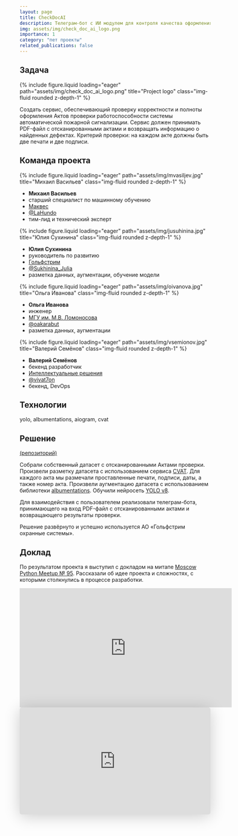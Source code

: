 ```yaml
---
layout: page
title: CheckDocAI
description: Телеграм-бот с ИИ модулем для контроля качества оформления документов
img: assets/img/check_doc_ai_logo.png
importance: 1
category: "пет проекты"
related_publications: false
---
```


## Задача

<div class="row">
    <div class="col-sm mt-3 mt-md-0">
        {% include figure.liquid loading="eager" path="assets/img/check_doc_ai_logo.png" title="Project logo" class="img-fluid rounded z-depth-1" %}
    </div>
</div>

Создать сервис, обеспечивающий проверку корректности и полноты оформления Актов проверки работоспособности системы автоматической пожарной сигнализации. Сервис должен принимать PDF-файл с отсканированными актами и возвращать информацию о найденных дефектах. Критерий проверки: на каждом акте должны быть две печати и две подписи.

## Команда проекта

<div class="row">
    <div class="col-sm mt-4 mt-md-0">
        {% include figure.liquid loading="eager" path="assets/img/mvasiljev.jpg" title="Михаил Васильев" class="img-fluid rounded z-depth-1" %}
        <div class="caption">
            <ul>
                <li><b>Михаил Васильев</b></li>
              <li>старший специалист по машинному обучению</li>
              <li><a href="https://makves.ru/">Маквес</a></li>
              <li><a href="https://t.me/LaHundo">@LaHundo</a></li>
              <li>тим-лид и технический эксперт</li>
            </ul>
        </div>
    </div>
    <div class="col-sm mt-4 mt-md-0">
        {% include figure.liquid loading="eager" path="assets/img/jusuhinina.jpg" title="Юлия Сухинина" class="img-fluid rounded z-depth-1" %}
        <div class="caption">
            <ul>
            <li><b>Юлия Сухинина</b></li>
              <li>руководитель по развитию</li>
              <li><a href="https://gulfstream.ru/">Гольфстрим</a></li>
              <li><a href="https://t.me/Sukhinina_Julia">@Sukhinina_Julia</a></li>
              <li>разметка данных, аугментации, обучение модели</li>
            </ul>
        </div>
    </div>
    <div class="col-sm mt-4 mt-md-0">
        {% include figure.liquid loading="eager" path="assets/img/oivanova.jpg" title="Ольга Иванова" class="img-fluid rounded z-depth-1" %}
        <div class="caption">
            <ul>
            <li><b>Ольга Иванова</b></li>
              <li>инженер</li>
              <li><a href="https://msu.ru/">МГУ им. М.В. Ломоносова</a></li>
              <li><a href="https://t.me/oakarabut">@oakarabut</a></li>
              <li>разметка данных, аугментации</li>
            </ul>
        </div>
    </div>
    <div class="col-sm mt-4 mt-md-0">
        {% include figure.liquid loading="eager" path="assets/img/vsemionov.jpg" title="Валерий Семёнов" class="img-fluid rounded z-depth-1" %}
        <div class="caption">
            <ul>
                <li><b>Валерий Семёнов</b></li>
              <li>бекенд разработчик</li>
              <li><a href="https://www.i-sol.ru/ru">Интеллектуальные решения</a></li>
              <li><a href="https://t.me/vivat7on">@vivat7on</a></li>
              <li>бекенд, DevOps</li>
            </ul>
        </div>
    </div>
</div>

## Технологии

yolo, albumentations, aiogram, cvat

## Решение

[(репозиторий)](https://github.com/vivat-7on/TGaktBot)

Собрали собственный датасет с отсканированными Актами проверки. Произвели разметку датасета с использованием сервиса [CVAT](https://www.cvat.ai). Для каждого акта мы размечали проставленные печати, подписи, даты, а также номер акта. Произвели аугментацию датасета с использованием библиотеки [albumentations](https://albumentations.ai/). Обучили нейросеть [YOLO v8](https://www.ultralytics.com/).

Для взаимодействия с пользователем реализовали телеграм-бота, принимающего на вход PDF-файл с отсканированными актами и возвращающего результаты проверки.

Решение развёрнуто и успешно используется АО «Гольфстрим охранные системы».

## Доклад

По результатом проекта я выступил с докладом на митапе [Moscow Python Meetup № 95](https://moscowpython.ru/meetup/95/). Рассказали об идее проекта и сложностях, с которыми столкнулись в процессе разработки.

<iframe width="560" height="315" src="https://www.youtube.com/embed/gafaM5zT9L8?si=l0KkFGuhtFV134su" title="YouTube video player" frameborder="0" allow="accelerometer; autoplay; clipboard-write; encrypted-media; gyroscope; picture-in-picture; web-share" referrerpolicy="strict-origin-when-cross-origin" allowfullscreen></iframe>

<iframe class="speakerdeck-iframe" style="border: 0px; background: rgba(0, 0, 0, 0.1) padding-box; margin: 0px; padding: 0px; border-radius: 6px; box-shadow: rgba(0, 0, 0, 0.2) 0px 5px 40px; width: 100%; height: auto; aspect-ratio: 560 / 315;" frameborder="0" src="https://speakerdeck.com/player/30879722fcfc4ab3955e46d0a6a24218" title="Moscow Python Meetup №95. Юлия Сухинина  (АО «ГОЛЬФСТРИМ охранные системы» (МТС), Руководитель по развитию). Разработка ТГ Бота с ИИ модулем для автоматизации процесса контроля качества оформления документов    " allowfullscreen="true" data-ratio="1.7777777777777777"></iframe>
